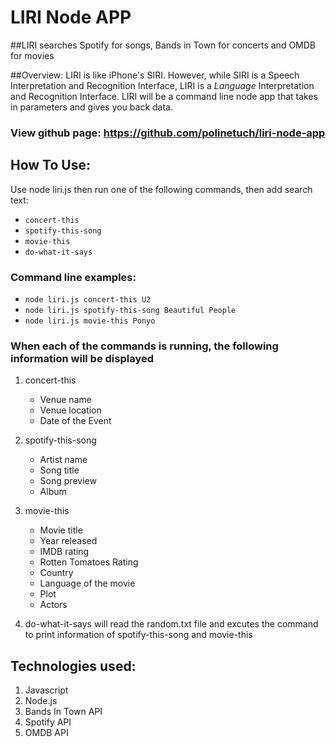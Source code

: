 # LIRI Node APP

##LIRI searches Spotify for songs, Bands in Town for concerts and OMDB for movies

##Overview: LIRI is like iPhone's SIRI. However, while SIRI is a Speech Interpretation and Recognition Interface, LIRI is a _Language_ Interpretation and Recognition Interface. LIRI will be a command line node app that takes in parameters and gives you back data.

### View github page: https://github.com/polinetuch/liri-node-app

## How To Use:

Use node liri.js then run one of the following commands, then add search text:

- `concert-this`
- `spotify-this-song`
- `movie-this`
- `do-what-it-says`

### Command line examples:

- `node liri.js concert-this U2`
- `node liri.js spotify-this-song Beautiful People`
- `node liri.js movie-this Ponyo`

### When each of the commands is running, the following information will be displayed

1.  concert-this

    - Venue name
    - Venue location
    - Date of the Event

2.  spotify-this-song

    - Artist name
    - Song title
    - Song preview
    - Album

3.  movie-this

    - Movie title
    - Year released
    - IMDB rating
    - Rotten Tomatoes Rating
    - Country
    - Language of the movie
    - Plot
    - Actors

4.  do-what-it-says
    will read the random.txt file and excutes the command to print information of spotify-this-song and movie-this

## Technologies used:

1. Javascript
2. Node.js
3. Bands In Town API
4. Spotify API
5. OMDB API
